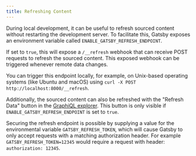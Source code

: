 ```yaml
---
title: Refreshing Content
---
```


During local development, it can be useful to refresh sourced content without restarting the development server. To facilitate this, Gatsby exposes an environment variable called `ENABLE_GATSBY_REFRESH_ENDPOINT`.

If set to `true`, this will expose a `/__refresh` webhook that can receive POST requests to refresh the sourced content. This exposed webhook can be triggered whenever remote data changes.

You can trigger this endpoint locally, for example, on Unix-based operating systems (like Ubuntu and macOS) using `curl -X POST http://localhost:8000/__refresh`.

Additionally, the sourced content can also be refreshed with the "Refresh Data" button in the [GraphiQL explorer](/docs/how-to/querying-data/running-queries-with-graphiql). This button is only visible if `ENABLE_GATSBY_REFRESH_ENDPOINT` is set to `true`.

Securing the refresh endpoint is possible by supplying a value for the environmental variable `GATSBY_REFRESH_TOKEN`, which will cause Gatsby to only accept requests with a matching authorization header. For example `GATSBY_REFRESH_TOKEN=12345` would require a request with header: `authorization: 12345`.
